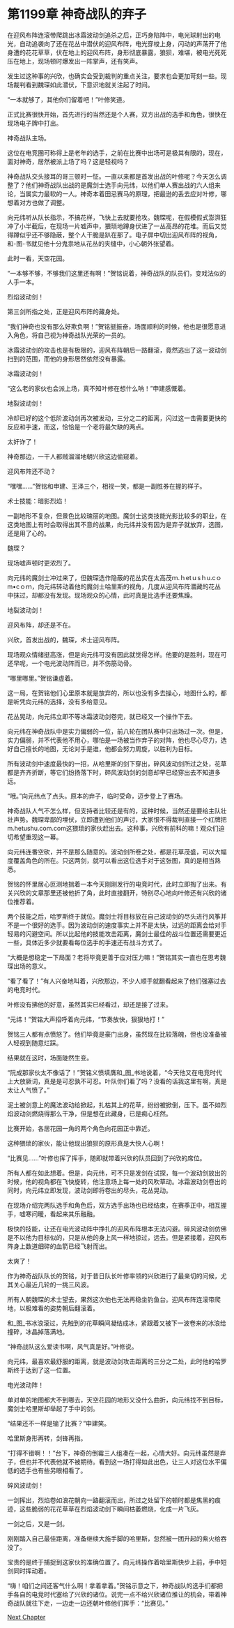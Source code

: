 # 第1199章 神奇战队的弃子

在迎风布阵连滚带爬跳出冰霜波动剑追杀之后，正巧身陷阵中，电光球射出的电光，自动追袭向了还在花丛中潜伏的迎风布阵，电光穿梭上身，闪动的声荡开了他身遭的花花草草，伏在地上的迎风布阵，身形彻底暴露，狼狈，难堪，被电光死死压在地上，现场顿时爆发出一阵掌声，还有笑声。

发生过这种事的兴欣，也确实会受到裁判的重点关注，要求也会更加苛刻一些。现场裁判看到魏琛如此潜伏，下意识地就关注起了时间。

“一本就够了，其他你们留着吧！”叶修笑道。

正式比赛很快开始，首先进行的当然还是个人赛，双方出战的选手和角色，很快在现场电子牌中打出。

神奇战队主场。

这位在电竞圈可称得上是老年的选手，之前在比赛中出场可是极其有限的，现在，面对神奇，居然被派上场了吗？这是轻视吗？

神奇战队交头接耳的哥三顿时一怔。一直以来都是首发出战的叶修呢？今天怎么调整了？他们神奇战队出战的是魔剑士选手向元纬，以他们单人赛出战的六人组来论，当属实力最软的一人。神奇本着田忌赛马的原理，把最逊的丢去应对叶修，哪想着对方也做了调整。

向元纬听从队长指示，不搞花样，飞快上去就要抢攻。魏琛呢，在假模假式澎湃狂冲了小半截后，在现场一片嘘声中，猥琐地蹲身伏进了一丛高昂的花堆。而后又觉得蹲似乎还不够隐蔽，整个人干脆是趴在那了。电子屏中切出迎风布阵的视角，和-图-书就见他十分鬼祟地从花丛的夹缝中，小心朝外张望着。

此时一看，天空花园。

“一本够不够，不够我们这里还有啊！”贺铭说着，神奇战队的队员们，变戏法似的人手一本。

烈焰波动剑！

第三剑所指之处，正是迎风布阵的藏身处。

“我们神奇也没有那么好欺负啊！”贺铭挺振奋，场面顺利的时候，他也是很愿意进入角色，将自己视为神奇战队光荣的一员的。

冰霜波动剑的攻击也是有极限的，迎风布阵朝后一路翻滚，竟然逃出了这一波动剑扫到的范围，而他的身形居然依然没有暴露。

冰霜波动剑！

“这么老的家伙也会派上场，真不知叶修在想什么呐！”申建感慨着。

地裂波动剑！

冷却已好的这个低阶波动剑再次被发动，三分之二的距离，闪过这一击需要更快的反应和手速，而这，恰恰是一个老将最欠缺的两点。

太奸诈了！

神奇那边，一干人都贼溜溜地朝兴欣这边偷窥着。

迎风布阵还不动？

“嘿嘿……”贺铭和申建、王泽三个，相视一笑，都是一副胜券在握的样子。

术士技能：暗影烈焰！

一副地形不复杂，但景色比较瑰丽的地图。魔剑士这类技能光影比较多的职业，在这类地图上有时会取得出其不意的战果，向元纬并没有因为是弃子就放弃，选图，还是用了心的。

魏琛？

现场嘘声顿时更浓烈了。

向元纬的魔剑士冲过来了，但魏琛选作隐蔽的花丛实在太高茂ｍ.ｈetｕsｈu.cｏm•cｏｍ，向元纬转动着他的魔剑士哈里斯的视角，几度从迎风布阵潜藏的花丛中抹过，却都没有发现。现场观众的心情，此时真是比选手还要焦躁。

地裂波动剑！

迎风布阵，却还是不在。

兴欣，首发出战的，魏琛，术士迎风布阵。

现场观众情绪挺高涨，但是向元纬可没有因此就觉得怎样。他要的是胜利，现在可还早呢，一个电光波动阵而已，并不伤筋动骨。

“哪里哪里。”贺铭谦虚着。

这一局，在贺铭他们心里原本就是放弃的，所以也没有多去操心，地图什么的，都是听凭向元纬的选择，没有多给意见。

花丛晃动，向元纬立即不等冰霜波动剑卷完，就已经又一个操作下去。

向元纬在神奇战队中是实力偏弱的一位，前八轮在团队赛中只出场过一次。但是，实力偏弱，并不代表他不用心，哪怕是一场被当作弃子的对阵，他也尽心尽力，选好自己擅长的地图，无论对手是谁，他都会努力周旋，以胜利为目标。

所有波动剑中速度最快的一招，从哈里斯的剑下穿出，碎风波动剑所过之处，花草都是齐齐折断，等它们纷扬落下时，碎风波动剑的剑意却早已经穿出去不知道多远。

“哦。”向元纬点了点头。原本的弃子，临时受命，迈步登上了赛场。

神奇战队人气不怎么样，但支持者比较还是有的，这种时候，当然还是要给主队壮壮声势。魏琛卑鄙的埋伏，立即遭到他们的声讨，大家恨不得裁判直接一个红牌把m.hetushu.com.com这猥琐的家伙赶出去。这种事，兴欣有前科的嘛！观众们迫切希望重现这一幕。

向元纬连番空砍，并不是那么随意的。波动剑所卷之处，都是花草茂盛，可以大幅度覆盖角色的所在。只这两剑，就可以看出这位选手对于这张图，真的是相当熟悉。

贺铭的怀里居心叵测地揣着一本今天刚刚发行的电竞时代，此时立即掏了出来。有关兴欣的文章那里还被他折了角，此时直接翻开，特别尽心地向叶修还有兴欣的诸位推荐着。

两个技能之后，哈罗斯终于就位。魔剑士将目标放在自己波动剑的尽头进行风筝并不是一个很好的选手。因为波动剑的速度事实上并不是太快，过远的距离会给对手轻易的闪避空间。所以比起他的技能攻击距离，魔剑士最佳的战斗位置还需要更近一些，具体近多少就要看每位选手的手速还有战斗方式了。

“大概是想稳定一下局面？老将毕竟更善于应对压力嘛！”贺铭其实一直也在思考魏琛出场的意义。

“看了看了！”有人兴奋地叫着，兴欣那边，不少人顺手就翻看起来了他们强塞过去的电竞时代。

叶修没有拂他的好意，虽然其实已经看过，却还是接了过来。

“元纬！”贺铭大声招呼着向元纬，“节奏放快，狠狠地打！”

贺铭三人都有点愤怒了。他们毕竟是豪门出身，虽然现在比较落魄，但也没准备被人轻视到随意烂踩。

结果就在这时，场面陡然生变。

“阮成那家伙太不像话了！”贺铭义愤填膺和_图_书地说着，“今天他又在电竞时代上大放厥词，真是是可忍孰不可忍。叶队你们看了吗？没看的话我这里有啊，真是太让人气愤了。”

泥土被剑意上的魔法波动给掀起，扎枯其上的花草，纷纷被掀倒，压下。虽不如烈焰波动剑燃烧得那么干净，但是想在此藏身，已是痴心枉然。

比赛开始，各居花园一角的两个角色向花园正中靠近。

这种猥琐的家伙，能让他现出狼狈的原形真是大快人心啊！

“比赛见……”叶修也挥了挥手，随即就带着兴欣的队员回到了兴欣的席位。

所有人都在如此想着。但是，向元纬，可不只是发剑在试探，每一个波动剑放出的时候，他的视角都在飞快旋转，他注意场上每一处的风吹草动。冰霜波动剑卷出的同时，向元纬立即发现，波动剑即将卷出的尽头，花丛晃动。

在现场介绍完两队选手和角色后，双方选手出场也已经结束，在赛季正中，相互握手，嘘寒问暖，看起来其乐融融。

极快的技能，让还在电光波动阵中挣扎的迎风布阵根本无法闪避。碎风波动剑仿佛是不以他为目标似的，只是从他的身上风一样地掠过，远去。但是紧接着，迎风布阵身上数道细碎的血箭已经飞射而出。

太爽了！

作为神奇战队队长的贺铭，对于昔日队长叶修率领的兴欣进行了最亲切的问候，尤其关心最近几轮的一挑三风波。

所有人朝魏琛的术士望去，果然这次他也无法再稳坐钓鱼台。迎风布阵连滚带爬地，以极难看的姿势朝后翻滚着。

和_图_书冰浪滚过，先触到的花草瞬间凝结成冰，紧跟着又被下一波卷来的冰浪给撞碎，冰晶掉落满地。

“神奇战队这么爱读书啊，风气真是好。”叶修说。

向元纬，最喜欢最舒服的距离，就是波动剑攻击距离的三分之二处，此时他的哈罗斯终于达到了这一位置。

电光波动阵！

单对单的地图都大不到哪去，天空花园的地形又没什么曲折，向元纬找不到目标，魔剑士哈里斯却举起了手中的剑。

“结果还不一样是输了比赛？”申建笑。

哈里斯身形再转，剑锋再指。

“打得不错啊！！”台下，神奇的倒霉三人组凑在一起，心情大好。向元纬虽然是弃子，但也并不代表他就不被期待。看到这一场打得如此出色，让三人对这位水平偏低的选手也有些另眼相看了。

碎风波动剑！

一剑挥出，烈焰卷如浪花朝向一路翻滚而出，所过之处留下的顿时都是焦黑的痕迹，这些脆弱的花花草草在烈焰波动剑下瞬间枯萎燃烧，化成一片飞灰。

一剑之后，又是一剑。

刚刚踏入自己最佳距离，准备继续大施手脚的哈里斯，忽然被一团升起的紫火给吞没了。

宝贵的是终于捕捉到这家伙的准确位置了。向元纬操作着哈里斯快步上前，手中短剑同时挥动着。

“嗨！咱们之间还客气什么啊！拿着拿着。”贺铭示意之下，神奇战队的选手们都把手各自的电竞时代塞给了兴欣的诸位。说完一点不给兴欣诸位推让的机会，带着神奇战队就往下走，一边走一边还朝叶修他们挥手：“比赛见。”



[Next Chapter](%E7%AC%AC1200%E7%AB%A0%20%E7%9B%B4%E6%8E%A5%E6%B4%9E%E5%BC%80%E7%9A%84%E6%AD%BB%E4%BA%A1%E4%B9%8B%E9%97%A8.md)